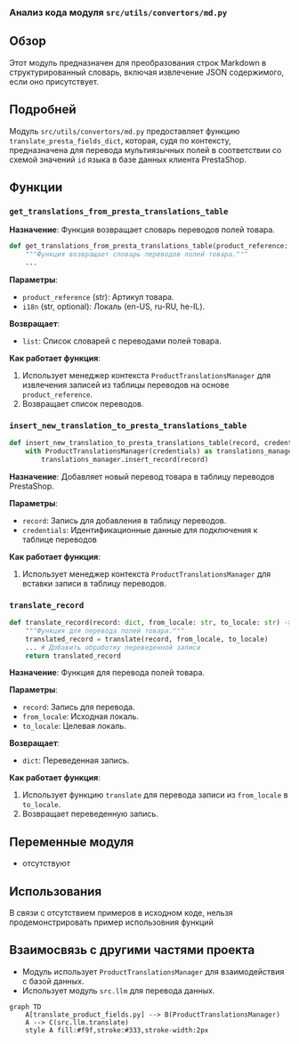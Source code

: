 ### Анализ кода модуля `src/utils/convertors/md.py`

## Обзор

Этот модуль предназначен для преобразования строк Markdown в структурированный словарь, включая извлечение JSON содержимого, если оно присутствует.

## Подробней

Модуль `src/utils/convertors/md.py` предоставляет функцию `translate_presta_fields_dict`, которая, судя по контексту, предназначена для перевода мультиязычных полей в соответствии со схемой значений `id` языка в базе данных клиента PrestaShop.

## Функции

### `get_translations_from_presta_translations_table`

**Назначение**: Функция возвращает словарь переводов полей товара.

```python
def get_translations_from_presta_translations_table(product_reference: str, i18n: str = None) -> list:
    """Функция возвращает словарь переводов полей товара."""
    ...
```

**Параметры**:

-   `product_reference` (str): Артикул товара.
-   `i18n` (str, optional): Локаль (en-US, ru-RU, he-IL).

**Возвращает**:

-   `list`: Список словарей с переводами полей товара.

**Как работает функция**:

1.  Использует менеджер контекста `ProductTranslationsManager` для извлечения записей из таблицы переводов на основе `product_reference`.
2.  Возвращает список переводов.

### `insert_new_translation_to_presta_translations_table`

```python
def insert_new_translation_to_presta_translations_table(record, credentials):
    with ProductTranslationsManager(credentials) as translations_manager:
        translations_manager.insert_record(record)
```

**Назначение**: Добавляет новый перевод товара в таблицу переводов PrestaShop.

**Параметры**:

-   `record`: Запись для добавления в таблицу переводов.
-  `credentials`: Идентификационные данные для подключения к таблице переводов

**Как работает функция**:

1.  Использует менеджер контекста `ProductTranslationsManager` для вставки записи в таблицу переводов.

### `translate_record`

```python
def translate_record(record: dict, from_locale: str, to_locale: str) -> dict:
    """Функция для перевода полей товара."""
    translated_record = translate(record, from_locale, to_locale)
    ... # Добавить обработку переведенной записи
    return translated_record
```

**Назначение**: Функция для перевода полей товара.

**Параметры**:

-   `record`: Запись для перевода.
-   `from_locale`: Исходная локаль.
-   `to_locale`: Целевая локаль.

**Возвращает**:

-   `dict`: Переведенная запись.

**Как работает функция**:

1.  Использует функцию `translate` для перевода записи из `from_locale` в `to_locale`.
2.  Возвращает переведенную запись.

## Переменные модуля

-  отсутствуют

## Использования

В связи с отсутствием примеров в исходном коде, нельзя продемонстрировать пример использовния функций

## Взаимосвязь с другими частями проекта

-   Модуль использует `ProductTranslationsManager` для взаимодействия с базой данных.
-   Использует модуль `src.llm` для перевода данных.

```mermaid
graph TD
    A[translate_product_fields.py] --> B(ProductTranslationsManager)
    A --> C(src.llm.translate)
    style A fill:#f9f,stroke:#333,stroke-width:2px
